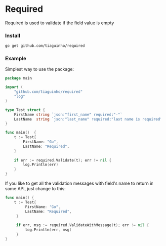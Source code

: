 # Required
Required is used to validate if the field value is empty

### Install

```bash
go get github.com/tiaguinho/required
```

### Example

Simplest way to use the package:

```go
package main

import (
    "github.com/tiaguinho/required"
    "log"
)

type Test struct {
    FirstName string `json:"first_name" required:"-"`
    LastName  string `json:"last_name" required:"last name is required"`
}

func main()  {
    t := Test{
        FirstName: "Go",
        LastName: "Required",
    }
    
    if err := required.Validate(t); err != nil {
        log.Println(err)
    }
}
```

If you like to get all the validation messages with field's name to return in some API, just change to this:

```go
func main() {
    t := Test{
         FirstName: "Go",
         LastName: "Required",
     }
     
     if err, msg := required.ValidateWithMessage(t); err != nil {
         log.Println(err, msg)
     }
}
```
